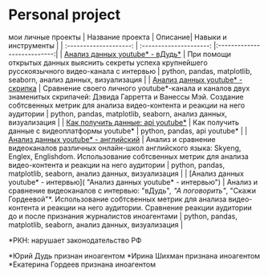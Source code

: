 # Personal project
мои личные проекты
| Название проекта | Описание| Навыки и инструменты |
| :--------------------: | :---------------------: |:---------------------------:|
| [Анализ данных youtube* - вДудь*](https://github.com/Malakhova-Natalya/Pet-project/tree/main/video_project "Анализ данных youtube* - вДудь*") | При помощи открытых данных выяснить секреты успеха крупнейшего русскоязычного видео-канала с интервью | python, pandas, matplotlib, seaborn, анализ данных, визуализация |
| [Анализ данных youtube* - скрипка](https://github.com/Malakhova-Natalya/Personal_project/tree/main/violin_project "Анализ данных youtube* - скрипка") | Сравнение своего личного youtube*-канала и каналов двух знаменитых скрипачей: Дэвида Гарретта и Ванессы Мэй. Создание собтсвенных метрик для анализа видео-контента и реакции на него аудитории | python, pandas, matplotlib, seaborn, анализ данных, визуализация |
| [Как получить данные: api youtube*](https://github.com/Malakhova-Natalya/Personal_project/tree/main/api_notebook "Как получить данные: api youtube*") | Как получить данные с видеоплатформы youtube* | python, pandas, api youtube* |
| [Анализ данных youtube* - английский](https://github.com/Malakhova-Natalya/Personal_project/tree/main/english_project "Анализ данных youtube* - английский") | Анализ и сравнение видеоканалов различных онлайн-школ английского языка: Skyeng, Englex, Englishdom. Использование собтсвенных метрик для анализа видео-контента и реакции на него аудитории | python, pandas, matplotlib, seaborn, анализ данных, визуализация |
| [Анализ данных youtube* - интервью]( "Анализ данных youtube* - интервью") | Анализ и сравнение видеоканалов с интервью: "вДудь"*, "А поговорить"*, "Скажи Гордеевой"*. Использование собтсвенных метрик для анализа видео-контента и реакции на него аудитории. Сравнение реакции аудитории до и после признания журналистов иноагентами | python, pandas, matplotlib, seaborn, анализ данных, визуализация |


*РКН: нарушает законодательство РФ

*Юрий Дудь признан иноагентом
*Ирина Шихман признана иноагентом
*Екатерина Гордеев признана иноагентом
